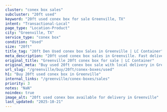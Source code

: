 ```yaml
---
cluster: "conex box sales"
subcluster: "20ft used"
keyword: "20ft used conex box for sale Greenville, TX"
intent: "Transactional-Local"
page_type: "Location-Product"
city: "Greenville, TX"
service_type: "conex box"
condition: "Used"
size: "20ft"
title_tag: "20ft Den Used conex box Sales in Greenville | LC Container"
meta_description: "20ft used conex box sales in Greenville. Fast delivery, competitive pricing. Serving conex boxes area. Quote ID: XJ8. Call (214) 524-4168 for your free quote today."
original_title: "Greenville 20ft conex box for sale | LC Container"
original_meta: "Buy used 20ft conex box sale with local delivery in Greenville, TX. LC Container — local Since 2003. Request a fast quote today."
url_slug: "/greenville/buy/20ft/conex-boxes/used"
h1: "Buy 20ft used conex box in Greenville"
internal_links: "/greenville/conex-boxes/sales"
priority: 3
notes: "NaN"
noindex: true
image_alt: "20ft used conex box available for delivery in Greenville"
last_updated: "2025-10-21"
---
```


<!-- TODO: Add unique city/inventory copy, images, and internal links here. -->
